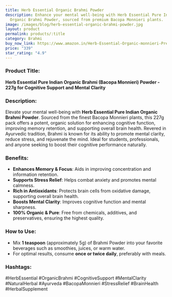 ```yaml
---
title: Herb Essential Organic Brahmi Powder
description: Enhance your mental well-being with Herb Essential Pure Indian
  Organic Brahmi Powder, sourced from premium Bacopa Monnieri plants.
image: /images/blog/herb-essential-organic-brahmi-powder.jpg
layout: product
permalink: products/:title
category: Brahmi
buy_now_link: https://www.amazon.in/Herb-Essential-Organic-monnieri-Preservative/dp/B07SL4VSK7/ref=sr_1_48?crid=U72N30JP0KKO&tag=ayushmonk-21
price: "339"
star_rating: "4.9"
---
```

### Product Title:
**Herb Essential Pure Indian Organic Brahmi (Bacopa Monnieri) Powder - 227g for Cognitive Support and Mental Clarity**

### Description:
Elevate your mental well-being with **Herb Essential Pure Indian Organic Brahmi Powder**. Sourced from the finest Bacopa Monnieri plants, this 227g pack offers a potent, organic solution for enhancing cognitive function, improving memory retention, and supporting overall brain health. Revered in Ayurvedic tradition, Brahmi is known for its ability to promote mental clarity, reduce stress, and rejuvenate the mind. Ideal for students, professionals, and anyone seeking to boost their cognitive performance naturally.

### Benefits:
- **Enhances Memory & Focus**: Aids in improving concentration and information retention.
- **Supports Stress Relief**: Helps combat anxiety and promotes mental calmness.
- **Rich in Antioxidants**: Protects brain cells from oxidative damage, supporting overall brain health.
- **Boosts Mental Clarity**: Improves cognitive function and mental sharpness.
- **100% Organic & Pure**: Free from chemicals, additives, and preservatives, ensuring the highest quality.

### How to Use:
- Mix **1 teaspoon** (approximately 5g) of Brahmi Powder into your favorite beverages such as smoothies, juices, or warm water.
- For optimal results, consume **once or twice daily**, preferably with meals.

### Hashtags:
#HerbEssential #OrganicBrahmi #CognitiveSupport #MentalClarity #NaturalHerbal #Ayurveda #BacopaMonnieri #StressRelief #BrainHealth #HerbalSupplement
